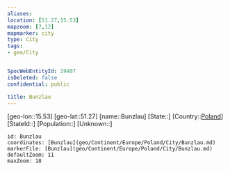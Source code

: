 ```yaml
---
aliases: 
location: [51.27,15.53]
mapzoom: [7,12] 
mapmarker: city 
type: City
tags:
- geo/City


SpocWebEntityId: 29407
isDeleted: false
confidential: public

title: Bunzlau
---
```

[geo-lon::15.53]
[geo-lat::51.27]
[name::Bunzlau]
[State::]
[Country::[Poland](geo/Continent/Europe/Poland.md)]
[StateId::]
[Population::]
[Unknown::]


```leaflet
id: Bunzlau
coordinates: [Bunzlau](geo/Continent/Europe/Poland/City/Bunzlau.md)
markerFile: [Bunzlau](geo/Continent/Europe/Poland/City/Bunzlau.md)
defaultZoom: 11 
maxZoom: 18
```



